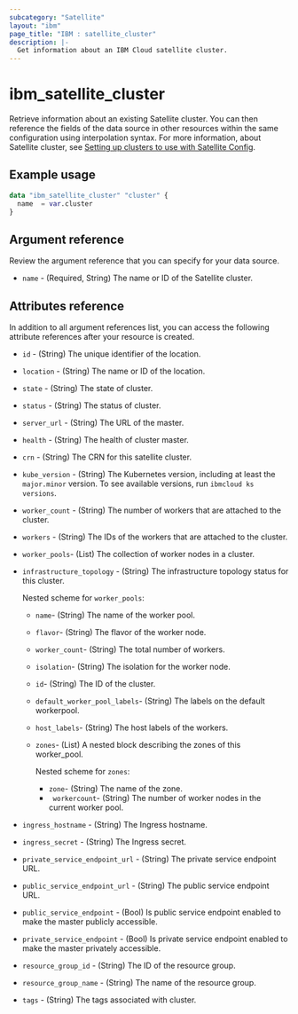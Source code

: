 ```yaml
---
subcategory: "Satellite"
layout: "ibm"
page_title: "IBM : satellite_cluster"
description: |-
  Get information about an IBM Cloud satellite cluster.
---
```


# ibm_satellite_cluster

Retrieve information about an existing Satellite cluster. You can then reference the fields of the data source in other resources within the same configuration using interpolation syntax. For more information, about Satellite cluster, see [Setting up clusters to use with Satellite Config](https://cloud.ibm.com/docs/satellite?topic=satellite-setup-clusters-satconfig).

## Example usage

```terraform
data "ibm_satellite_cluster" "cluster" {
  name  = var.cluster
}
```

## Argument reference

Review the argument reference that you can specify for your data source.

- `name` - (Required, String) The name or ID of the Satellite cluster.

## Attributes reference

In addition to all argument references list, you can access the following attribute references after your resource is created.

- `id`  - (String) The unique identifier of the location.
- `location`  - (String) The name or ID of the location.
- `state`  - (String) The state of cluster.
- `status`  - (String) The status of cluster.
- `server_url`  -  (String) The URL of the master.
- `health`  -  (String) The health of cluster master.
- `crn` -  (String) The CRN for this satellite cluster.
- `kube_version` - (String) The Kubernetes version, including at least the `major.minor` version. To see available versions, run `ibmcloud ks versions`.
- `worker_count` - (String) The number of workers that are attached to the cluster.
- `workers` - (String) The IDs of the workers that are attached to the cluster.
- `worker_pools`- (List) The collection of worker nodes in a cluster.
- `infrastructure_topology` - (String) The infrastructure topology status for this cluster.

  Nested scheme for `worker_pools`:
    - `name`- (String) The name of the worker pool.
    - `flavor`- (String) The flavor of the worker node.
    - `worker_count`- (String) The total number of workers.
    - `isolation`- (String) The isolation for the worker node.
    - `id`- (String) The ID of the cluster.
    - `default_worker_pool_labels`- (String) The labels on the default workerpool.
    - `host_labels`- (String) The host labels of the workers.
    - `zones`- (List) A nested block describing the zones of this worker_pool. 
    
      Nested scheme for `zones`:
        - `zone`- (String) The name of the zone.
        - ` workercount`- (String) The number of worker nodes in the current worker pool.
- `ingress_hostname` - (String) The Ingress hostname.
- `ingress_secret` - (String) The Ingress secret.
- `private_service_endpoint_url` - (String) The private service endpoint URL.
- `public_service_endpoint_url` - (String) The public service endpoint URL.
- `public_service_endpoint` - (Bool) Is public service endpoint enabled to make the master publicly accessible.
- `private_service_endpoint` - (Bool) Is private service endpoint enabled to make the master privately accessible.
- `resource_group_id` - (String) The ID of the resource group.
- `resource_group_name` - (String) The name of the resource group.
- `tags` - (String) The tags associated with cluster.

